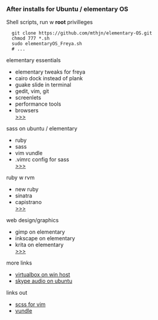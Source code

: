 ### After installs for Ubuntu / elementary OS  
Shell scripts, run w **root**  privilleges


      git clone https://github.com/mthjn/elementary-OS.git
      chmod 777 *.sh
      sudo elementaryOS_Freya.sh
      # ...
  
  
elementary essentials 
* elementary tweaks for freya  
* cairo dock instead of plank  
* guake slide in terminal
* gedit, vim, git  
* screenlets  
* performance tools  
* browsers  
[>>>](https://github.com/mthjn/elementary-OS/blob/master/elementaryOS_Freya.sh)  
   
sass on ubuntu / elementary  
* ruby  
* sass  
* vim vundle  
* .vimrc config for sass  
[>>>](https://github.com/mthjn/elementary-OS/blob/master/elementaryOS_Freya_RubyHamlSass.sh)  
  
ruby w rvm  
* new ruby  
* sinatra  
* capistrano  
[>>>](https://github.com/mthjn/elementary-OS/blob/master/Ubuntu_elementary_RVMRubyInstall.sh)  
  
web design/graphics  
* gimp on elementary   
* inkscape on elementary  
* krita on elementary  
[>>>](https://github.com/mthjn/elementary-OS/blob/master/elementaryOS_Freya_DesignGraphics.sh)   
  
more links   
* [virtualbox on win host](https://github.com/mthjn/elementary-OS/blob/master/VirtualBox.md)  
* [skype audio on ubuntu](https://github.com/mthjn/elementary-OS/blob/master/Ubuntu_elementary_SkypeAudio.sh)  
  
links out  
* [scss for vim](https://github.com/cakebaker/scss-syntax.vim)  
* [vundle](https://github.com/gmarik/Vundle.vim)  


